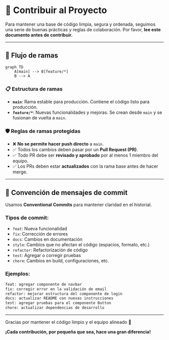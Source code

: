# 🤝 Contribuir al Proyecto

Para mantener una base de código limpia, segura y ordenada, seguimos una serie de buenas prácticas y reglas de colaboración. Por favor, **lee este documento antes de contribuir.**

---

## 🧭 Flujo de ramas

```mermaid
graph TD
    A[main] --> B[feature/*]
    B --> A
```

### 📋 Estructura de ramas

- **`main`**: Rama estable para producción. Contiene el código listo para producción.
- **`feature/*`**: Nuevas funcionalidades y mejoras. Se crean desde `main` y se fusionan de vuelta a `main`.

### 🛡️ Reglas de ramas protegidas

- ❌ **No se permite hacer push directo** a `main`.
- ✅ Todos los cambios deben pasar por un **Pull Request (PR)**.
- ✅ Todo PR debe ser **revisado y aprobado** por al menos 1 miembro del equipo.
- ✅ Los PRs deben estar **actualizados** con la rama base antes de hacer merge.

---

## 📝 Convención de mensajes de commit

Usamos **Conventional Commits** para mantener claridad en el historial.

### Tipos de commit:

- `feat`: Nueva funcionalidad
- `fix`: Corrección de errores
- `docs`: Cambios en documentación
- `style`: Cambios que no afectan el código (espacios, formato, etc.)
- `refactor`: Refactorización de código
- `test`: Agregar o corregir pruebas
- `chore`: Cambios en build, configuraciones, etc.

### Ejemplos:

```bash
feat: agregar componente de navbar
fix: corregir error en la validación de email
refactor: mejorar estructura del componente de login
docs: actualizar README con nuevas instrucciones
test: agregar pruebas para el componente Button
chore: actualizar dependencias de desarrollo
```

---

Gracias por mantener el código limpio y el equipo alineado 💙

**¡Cada contribución, por pequeña que sea, hace una gran diferencia!**
